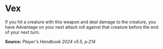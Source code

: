 # Vex
If you hit a creature with this weapon and deal damage to the creature, you have Advantage on your next attack roll against that creature before the end of your next turn.

**Source:** *Player's Handbook 2024 v5.5, p.214*